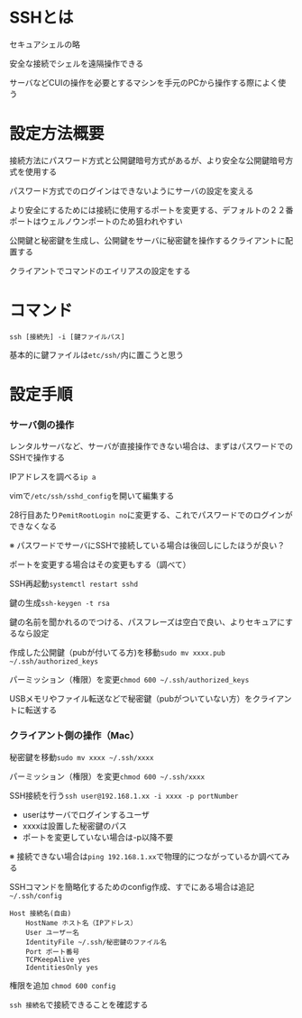 # SSHとは

セキュアシェルの略

安全な接続でシェルを遠隔操作できる

サーバなどCUIの操作を必要とするマシンを手元のPCから操作する際によく使う


# 設定方法概要

接続方法にパスワード方式と公開鍵暗号方式があるが、より安全な公開鍵暗号方式を使用する

パスワード方式でのログインはできないようにサーバの設定を変える

より安全にするためには接続に使用するポートを変更する、デフォルトの２２番ポートはウェルノウンポートのため狙われやすい

公開鍵と秘密鍵を生成し、公開鍵をサーバに秘密鍵を操作するクライアントに配置する

クライアントでコマンドのエイリアスの設定をする

# コマンド

`ssh [接続先] -i [鍵ファイルパス]`

基本的に鍵ファイルは`etc/ssh/`内に置こうと思う

# 設定手順

### サーバ側の操作

レンタルサーバなど、サーバが直接操作できない場合は、まずはパスワードでのSSHで操作する

IPアドレスを調べる`ip a`

vimで`/etc/ssh/sshd_config`を開いて編集する

28行目あたり`PemitRootLogin no`に変更する、これでパスワードでのログインができなくなる

※ パスワードでサーバにSSHで接続している場合は後回しにしたほうが良い？

ポートを変更する場合はその変更もする（調べて）

SSH再起動`systemctl restart sshd`

鍵の生成`ssh-keygen -t rsa`

鍵の名前を聞かれるのでつける、パスフレーズは空白で良い、よりセキュアにするなら設定

作成した公開鍵（pubが付いてる方)を移動`sudo mv xxxx.pub ~/.ssh/authorized_keys`

パーミッション（権限）を変更`chmod 600 ~/.ssh/authorized_keys`

USBメモリやファイル転送などで秘密鍵（pubがついていない方）をクライアントに転送する

### クライアント側の操作（Mac）

秘密鍵を移動`sudo mv xxxx ~/.ssh/xxxx`

パーミッション（権限）を変更`chmod 600 ~/.ssh/xxxx`

SSH接続を行う`ssh user@192.168.1.xx -i xxxx -p portNumber`

- userはサーバでログインするユーザ
- xxxxは設置した秘密鍵のパス
- ポートを変更していない場合は-p以降不要

※ 接続できない場合は`ping 192.168.1.xx`で物理的につながっているか調べてみる

SSHコマンドを簡略化するためのconfig作成、すでにある場合は追記 `~/.ssh/config`

```
Host 接続名(自由)
    HostName ホスト名（IPアドレス）
    User ユーザー名
    IdentityFile ~/.ssh/秘密鍵のファイル名
    Port ポート番号
    TCPKeepAlive yes
    IdentitiesOnly yes
```

権限を追加 `chmod 600 config`

`ssh 接続名`で接続できることを確認する
